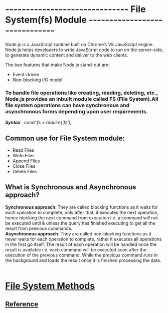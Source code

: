 # ------------------------------ File System(fs) Module ------------------------------
Node.js is a JavaScript runtime built on Chrome’s V8 JavaScript engine. Node.js helps developers to write JavaScript code to run on the server-side, to generate dynamic content and deliver to the web clients.

The two features that make Node.js stand-out are:
- Event-driven
- Non-blocking I/O model


### To handle file operations like creating, reading, deleting, etc., Node.js provides an inbuilt module called FS (File System).All file system operations can have synchronous and asynchronous forms depending upon user requirements.

<i><b>Syntax</b> : 
const fs = require('fs'); </i>

## Common use for File System module:

- Read Files
- Write Files
- Append Files
- Close Files
- Delete Files


## What is Synchronous and Asynchronous approach?

<b>Synchronous approach</b>: They are called blocking functions as it waits for each operation to complete, only after that, it executes the next operation, hence blocking the next command from execution i.e. a command will not be executed until & unless the query has finished executing to get all the result from previous commands. <br/>
<b>Asynchronous approach</b>: They are called non-blocking functions as it never waits for each operation to complete, rather it executes all operations in the first go itself. The result of each operation will be handled once the result is available i.e. each command will be executed soon after the execution of the previous command. While the previous command runs in the background and loads the result once it is finished processing the data.
<br/>
<br/>

# [File System Methods](https://www.w3schools.com/nodejs/ref_fs.asp) 
## [Reference](https://www.geeksforgeeks.org/node-js-file-system/)


